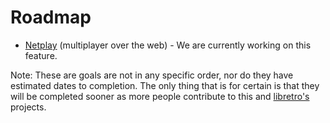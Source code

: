 # Roadmap

* [Netplay](/docs4devs/netplay) (multiplayer over the web) - We are currently working on this feature. 

Note: These are goals are not in any specific order, nor do they have estimated dates to completion. The only thing that is for certain is that they will be completed sooner as more people contribute to this and [libretro's](https://retroarch.com/index.php?page=donate) projects.
